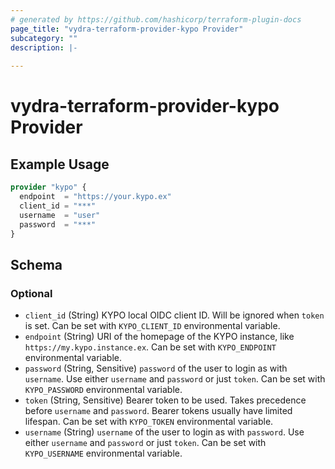 ```yaml
---
# generated by https://github.com/hashicorp/terraform-plugin-docs
page_title: "vydra-terraform-provider-kypo Provider"
subcategory: ""
description: |-
  
---
```


# vydra-terraform-provider-kypo Provider



## Example Usage

```terraform
provider "kypo" {
  endpoint  = "https://your.kypo.ex"
  client_id = "***"
  username  = "user"
  password  = "***"
}
```

<!-- schema generated by tfplugindocs -->
## Schema

### Optional

- `client_id` (String) KYPO local OIDC client ID. Will be ignored when `token` is set. Can be set with `KYPO_CLIENT_ID` environmental variable.
- `endpoint` (String) URI of the homepage of the KYPO instance, like `https://my.kypo.instance.ex`. Can be set with `KYPO_ENDPOINT` environmental variable.
- `password` (String, Sensitive) `password` of the user to login as with `username`. Use either `username` and `password` or just `token`. Can be set with `KYPO_PASSWORD` environmental variable.
- `token` (String, Sensitive) Bearer token to be used. Takes precedence before `username` and `password`. Bearer tokens usually have limited lifespan. Can be set with `KYPO_TOKEN` environmental variable.
- `username` (String) `username` of the user to login as with `password`. Use either `username` and `password` or just `token`. Can be set with `KYPO_USERNAME` environmental variable.
